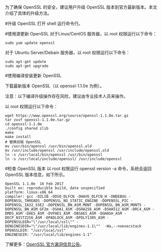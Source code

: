 为了确保 OpenSSL 的安全，建议用户升级 OpenSSL 版本到官方最新版本。本文介绍了具体的升级方法。

#升级 OpenSSL
打开 shell 运行命令行。

#使用源更新 OpenSSL
对于Linux/CentOS 服务器，以 root 权限运行以下命令：
```
sudo yum update openssl
```

对于 Ubuntu Server/Debain 服务器，以 root 权限运行以下命令：

```
sudo apt-get update
sudo apt-get upgrade
```

#使用编译安装更新 OpenSSL

下载最新版本 OpenSSL（以 openssl-1.1.0e 为例）。

注意：以下编译升级操作存在风险，建议由专业技术人员来操作。

以 root 权限运行以下命令：

```
wget https://www.openssl.org/source/openssl-1.1.0e.tar.gz 
tar zxvf openssl-1.1.0e.tar.gz
cd openssl-1.1.0e
./config shared zlib
make
make install
# 替换旧版 OpenSSL
mv /usr/bin/openssl /usr/bin/openssl.old
mv /usr/include/openssl /usr/include/openssl.old
ln -s /usr/local/bin/openssl /usr/bin/openssl
ln -s /usr/local/include/openssl/ /usr/include/openssl
```

#检查 OpenSSL 版本
以 root 权限运行 openssl version -a 命令，系统会返回 OpenSSL 版本信息，如下所示。

```
OpenSSL 1.1.0e  16 Feb 2017
built on: reproducible build, date unspecified
platform: linux-x86_64
compiler: gcc -DZLIB -DDSO_DLFCN -DHAVE_DLFCN_H -DNDEBUG -DOPENSSL_THREADS -DOPENSSL_NO_STATIC_ENGINE -DOPENSSL_PIC -DOPENSSL_IA32_SSE2 -DOPENSSL_BN_ASM_MONT -DOPENSSL_BN_ASM_MONT5 -DOPENSSL_BN_ASM_GF2m -DSHA1_ASM -DSHA256_ASM -DSHA512_ASM -DRC4_ASM -DMD5_ASM -DAES_ASM -DVPAES_ASM -DBSAES_ASM -DGHASH_ASM -DECP_NISTZ256_ASM -DPADLOCK_ASM -DPOLY1305_ASM -DOPENSSLDIR="\"/usr/local/ssl\"" -DENGINESDIR="\"/usr/local/lib/engines-1.1\""  -Wa,--noexecstack
OPENSSLDIR: "/usr/local/ssl"
ENGINESDIR: "/usr/local/lib/engines-1.1"
```

了解更多：[OpenSSL 官方漏洞信息公告](https://www.openssl.org/news/vulnerabilities.html?spm=5176.7752154.2.3.OgbOGo)。
